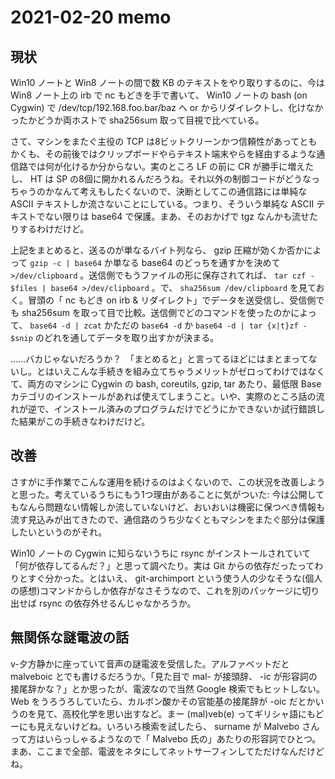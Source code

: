 # 2021-02-20 memo

## 現状

Win10 ノートと Win8 ノートの間で数 KB のテキストをやり取りするのに、今は Win8 ノート上の irb で nc もどきを手で書いて、 Win10 ノートの bash (on Cygwin) で /dev/tcp/192.168.foo.bar/baz へ or からリダイレクトし、化けなかったかどうか両ホストで sha256sum 取って目視で比べている。

さて、マシンをまたぐ主役の TCP は8ビットクリーンかつ信頼性があってともかくも、その前後ではクリップボードやらテキスト端末やらを経由するような通信路では何が化けるか分からない。実のところ LF の前に CR が勝手に増えたし、 HT は SP の8個に開かれるんだろうね。それ以外の制御コードがどうなっちゃうのかなんて考えもしたくないので、決断としてこの通信路には単純な ASCII テキストしか流さないことにしている。つまり、そういう単純な ASCII テキストでない限りは base64 で保護。まあ、そのおかげで tgz なんかも流せたりするわけだけど。

上記をまとめると、送るのが単なるバイト列なら、 gzip 圧縮が効くか否かによって `gzip -c | base64` か単なる base64 のどっちを通すかを決めて `>/dev/clipboard` 。送信側でもうファイルの形に保存されてれば、 `tar czf - $files | base64 >/dev/clipboard` 。で、 `sha256sum /dev/clipboard` を見ておく。冒頭の「 nc もどき on irb & リダイレクト」でデータを送受信し、受信側でも sha256sum を取って目で比較。送信側でどのコマンドを使ったのかによって、 `base64 -d | zcat` かただの `base64 -d` か `base64 -d | tar {x|t}zf - $snip` のどれを通してデータを取り出すかが決まる。

……バカじゃないだろうか？　「まとめると」と言ってるほどにはまとまってないし。とはいえこんな手続きを組み立てちゃうメリットがゼロってわけではなくて、両方のマシンに Cygwin の bash, coreutils, gzip, tar あたり、最低限 Base カテゴリのインストールがあれば使えてしまうこと。いや、実際のところ話の流れが逆で、インストール済みのプログラムだけでどうにかできないか試行錯誤した結果がこの手続きなわけだけど。

## 改善

さすがに手作業でこんな運用を続けるのはよくないので、この状況を改善しようと思った。考えているうちにもう1つ理由があることに気がついた: 今は公開してもなんら問題ない情報しか流していないけど、おいおいは機密に保つべき情報も流す見込みが出てきたので、通信路のうち少なくともマシンをまたぐ部分は保護したいというのがそれ。

Win10 ノートの Cygwin に知らないうちに rsync がインストールされていて「何が依存してるんだ？」と思って調べたり。実は Git からの依存だったってわりとすぐ分かった。とはいえ、 git-archimport という使う人の少なそうな(個人の感想)コマンドからしか依存がなさそうなので、これを別のパッケージに切り出せば rsync の依存外せるんじゃなかろうか。

## 無関係な謎電波の話

v-夕方静かに座っていて音声の謎電波を受信した。アルファベットだと malveboic とでも書けるだろうか。「見た目で mal- が接頭辞、 -ic が形容詞の接尾辞かな？」とか思ったが、電波なので当然 Google 検索でもヒットしない。 Web をうろうろしていたら、カルボン酸かその官能基の接尾辞が -oic だとかいうのを見て、高校化学を思い出すなど。まー (mal)veb(e) ってギリシャ語にもどーにも見えないけどね。いろいろ検索を試したら、 surname が Malvebo さんって方はいらっしゃるようなので「 Malvebo 氏の」あたりの形容詞でひとつ。まあ、ここまで全部、電波をネタにしてネットサーフィンしてただけなんだけどね。
